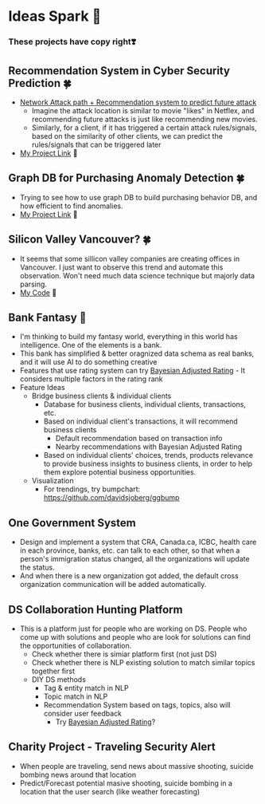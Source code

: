 # Ideas Spark 🌟

### These projects have copy right❣️


## Recommendation System in Cyber Security Prediction 🍀
* [Network Attack path + Recommendation system to predict future attack][1]
  * Imagine the attack location is similar to movie "likes" in Netflex, and recommending future attacks is just like recommending new movies.
  * Similarly, for a client, if it has triggered a certain attack rules/signals, based on the similarity of other clients, we can predict the rules/signals that can be triggered later
* [My Project Link][2] 💖

## Graph DB for Purchasing Anomaly Detection 🍀
* Trying to see how to use graph DB to build purchasing behavior DB, and how efficient to find anomalies.
* [My Project Link][3] 💖

## Silicon Valley Vancouver? 🍀
* It seems that some sillicon valley companies are creating offices in Vancouver. I just want to observe this trend and automate this observation. Won't need much data science technique but majorly data parsing.
* [My Code][4] 💖
  
## Bank Fantasy 🌱
* I'm thinking to build my fantasy world, everything in this world has intelligence. One of the elements is a bank. 
* This bank has simplified & better oragnized data schema as real banks, and it will use AI to do something creative
* Features that use rating system can try [Bayesian Adjusted Rating][5] - It considers multiple factors in the rating rank
* Feature Ideas
  * Bridge business clients & individual clients
    * Database for business clients, individual clients, transactions, etc.
    * Based on individual client's transactions, it will recommend business clients
      * Default recommendation based on transaction info
      * Nearby recommendations with Bayesian Adjusted Rating
    * Based on individual clients' choices, trends, products relevance to provide business insights to business clients, in order to help them explore potential business opportunities.
  * Visualization
    * For trendings, try bumpchart: https://github.com/davidsjoberg/ggbump
    
## One Government System
* Design and implement a system that CRA, Canada.ca, ICBC, health care in each province, banks, etc. can talk to each other, so that when a person's immigration status changed, all the organizations will update the status.
* And when there is a new organization got added, the default cross organization communication will be added automatically.
  
## DS Collaboration Hunting Platform
* This is a platform just for people who are working on DS. People who come up with solutions and people who are look for solutions can find the opportunities of collaboration.
  * Check whether there is simiar platform first (not just DS)
  * Check whether there is NLP existing solution to match similar topics together first
  * DIY DS methods
    * Tag & entity match in NLP
    * Topic match in NLP
    * Recommendation System based on tags, topics, also will consider user feedback
      * Try [Bayesian Adjusted Rating][5]?

## Charity Project - Traveling Security Alert
  * When people are traveling, send news about massive shooting, suicide bombing news around that location
  * Predict/Forecast potential masive shooting, suicide bombing in a location that the user search (like weather forecasting)


[1]:https://arxiv.org/pdf/1804.10276.pdf
[2]:https://github.com/hanhanwu/Hanhan_Break_the_Limits/tree/master/attack_signals_recommendation_system
[3]:https://github.com/hanhanwu/Hanhan_Data_Science_Practice/tree/master/Graph_Database/purchase_anomaly
[4]:https://github.com/hanhanwu/Hanhan_Break_the_Limits/blob/master/Ideas_Spark/track_siliconvalley_vancouver_trend.ipynb
[5]:https://www.analyticsvidhya.com/blog/2019/07/introduction-online-rating-systems-bayesian-adjusted-rating/?utm_source=feedburner&utm_medium=email&utm_campaign=Feed%3A+AnalyticsVidhya+%28Analytics+Vidhya%29
